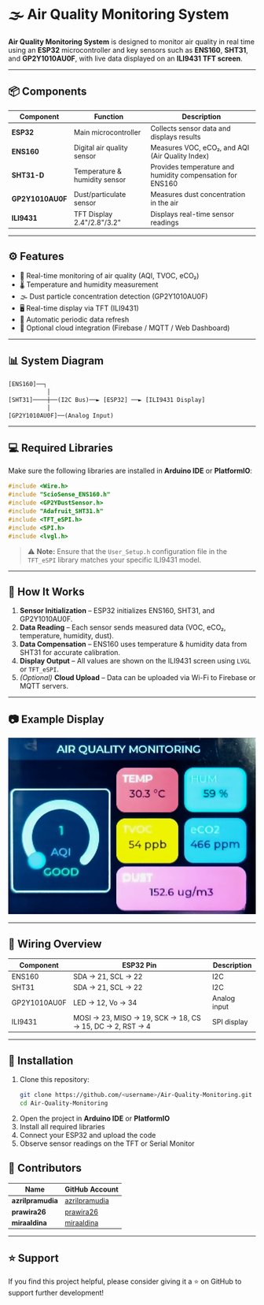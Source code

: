 # 🌫️ Air Quality Monitoring System

**Air Quality Monitoring System** is designed to monitor air quality in real time using an **ESP32** microcontroller and key sensors such as **ENS160**, **SHT31**, and **GP2Y1010AU0F**, with live data displayed on an **ILI9431 TFT screen**.

---

## 📦 Components

| Component        | Function                      | Description                                               |
| ---------------- | ----------------------------- | --------------------------------------------------------- |
| **ESP32**        | Main microcontroller          | Collects sensor data and displays results                 |
| **ENS160**       | Digital air quality sensor    | Measures VOC, eCO₂, and AQI (Air Quality Index)           |
| **SHT31-D**      | Temperature & humidity sensor | Provides temperature and humidity compensation for ENS160 |
| **GP2Y1010AU0F** | Dust/particulate sensor       | Measures dust concentration in the air                    |
| **ILI9431**      | TFT Display 2.4"/2.8"/3.2"    | Displays real-time sensor readings                        |

---

## ⚙️ Features

- 🔹 Real-time monitoring of air quality (AQI, TVOC, eCO₂)
- 🌡️ Temperature and humidity measurement
- 🌫️ Dust particle concentration detection (GP2Y1010AU0F)
- 🖥️ Real-time display via TFT (ILI9431)
- 🔄 Automatic periodic data refresh
- 💾 Optional cloud integration (Firebase / MQTT / Web Dashboard)

---

## 📊 System Diagram

```
[ENS160]──┐
           │
[SHT31]────┼──(I2C Bus)──► [ESP32] ──► [ILI9431 Display]
           │
[GP2Y1010AU0F]──(Analog Input)
```

---

## 💻 Required Libraries

Make sure the following libraries are installed in **Arduino IDE** or **PlatformIO**:

```cpp
#include <Wire.h>
#include "ScioSense_ENS160.h"
#include <GP2YDustSensor.h>
#include "Adafruit_SHT31.h"
#include <TFT_eSPI.h>
#include <SPI.h>
#include <lvgl.h>
```

> ⚠️ **Note:** Ensure that the `User_Setup.h` configuration file in the `TFT_eSPI` library matches your specific ILI9431 model.

---

## 🧠 How It Works

1. **Sensor Initialization** – ESP32 initializes ENS160, SHT31, and GP2Y1010AU0F.
2. **Data Reading** – Each sensor sends measured data (VOC, eCO₂, temperature, humidity, dust).
3. **Data Compensation** – ENS160 uses temperature & humidity data from SHT31 for accurate calibration.
4. **Display Output** – All values are shown on the ILI9431 screen using `LVGL` or `TFT_eSPI`.
5. _(Optional)_ **Cloud Upload** – Data can be uploaded via Wi-Fi to Firebase or MQTT servers.

---

## 📷 Example Display

![Preview](/media/images/AQI.jpg)

---

## 🔌 Wiring Overview

| Component    | ESP32 Pin                                                | Description  |
| ------------ | -------------------------------------------------------- | ------------ |
| ENS160       | SDA → 21, SCL → 22                                       | I2C          |
| SHT31        | SDA → 21, SCL → 22                                       | I2C          |
| GP2Y1010AU0F | LED → 12, Vo → 34                                        | Analog input |
| ILI9431      | MOSI → 23, MISO → 19, SCK → 18, CS → 15, DC → 2, RST → 4 | SPI display  |

---

## 🚀 Installation

1. Clone this repository:
   ```bash
   git clone https://github.com/<username>/Air-Quality-Monitoring.git
   cd Air-Quality-Monitoring
   ```
2. Open the project in **Arduino IDE** or **PlatformIO**
3. Install all required libraries
4. Connect your ESP32 and upload the code
5. Observe sensor readings on the TFT or Serial Monitor

## 👤 Contributors

| Name              | GitHub Account                                    |
| ----------------- | ------------------------------------------------- |
| **azrilpramudia** | [azrilpramudia](https://github.com/azrilpramudia) |
| **prawira26**     | [prawira26](https://github.com/prawira26)         |
| **miraaldina**    | [miraaldina](https://github.com/miraaldina)       |

---

## ⭐ Support

If you find this project helpful, please consider giving it a ⭐ on GitHub to support further development!
